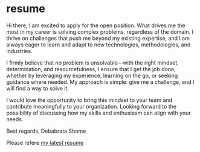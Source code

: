 # resume
Hi there,
I am excited to apply for the open position. What drives me the most in my career is solving complex problems, regardless of the domain. I thrive on challenges that push me beyond my existing expertise, and I am always eager to learn and adapt to new technologies, methodologies, and industries.

I firmly believe that no problem is unsolvable—with the right mindset, determination, and resourcefulness, I ensure that I get the job done, whether by leveraging my experience, learning on the go, or seeking guidance where needed. My approach is simple: give me a challenge, and I will find a way to solve it.

I would love the opportunity to bring this mindset to your team and contribute meaningfully to your organization. Looking forward to the possibility of discussing how my skills and enthusiasm can align with your needs.

Best regards,
Debabrata Shome

Please refere [my latest resume](https://github.com/dham6983/resume/blob/main/Debabrata-Shome-Resume.pdf)
